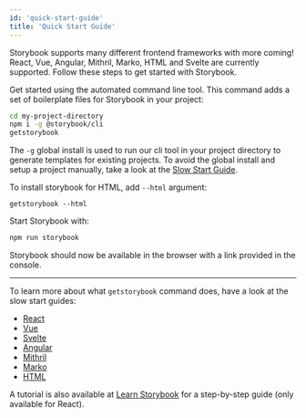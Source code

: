 ```yaml
---
id: 'quick-start-guide'
title: 'Quick Start Guide'
---
```


Storybook supports many different frontend frameworks with more coming!
React, Vue, Angular, Mithril, Marko, HTML and Svelte are currently supported. Follow these steps to get started with Storybook.

Get started using the automated command line tool. This command adds a set of boilerplate files for Storybook in your project:
```sh
cd my-project-directory
npm i -g @storybook/cli
getstorybook
```
The `-g` global install is used to run our cli tool in your project directory to generate templates for existing projects. To avoid the global install and setup a project manually, take a look at the [Slow Start Guide](/basics/slow-start-guide/).

To install storybook for HTML, add `--html` argument:
```
getstorybook --html
```


Start Storybook with:
```sh
npm run storybook
```

Storybook should now be available in the browser with a link provided in the console.

* * *

To learn more about what `getstorybook` command does, have a look at the slow start guides:
* [React](/basics/guide-react/)
* [Vue](/basics/guide-vue/)
* [Svelte](/basics/guide-svelte/)
* [Angular](/basics/guide-angular/)
* [Mithril](/basics/guide-mithril/)
* [Marko](/basics/guide-marko/)
* [HTML](/basics/guide-html/)


A tutorial is also available at [Learn Storybook](https://www.learnstorybook.com) for a step-by-step guide (only available for React).
